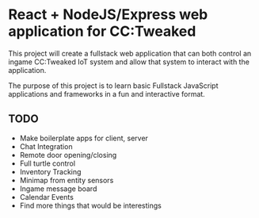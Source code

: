 # React + NodeJS/Express web application for CC:Tweaked

This project will create a fullstack web application that can both control an ingame CC:Tweaked IoT system and allow that system to interact with the application.

The purpose of this project is to learn basic Fullstack JavaScript applications and frameworks in a fun and interactive format. 

## TODO
- Make boilerplate apps for client, server
- Chat Integration
- Remote door opening/closing
- Full turtle control
- Inventory Tracking
- Minimap from entity sensors
- Ingame message board
- Calendar Events
- Find more things that would be interestings

